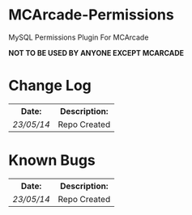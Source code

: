 MCArcade-Permissions
====================

MySQL Permissions Plugin For MCArcade

<b>NOT TO BE USED BY ANYONE EXCEPT MCARCADE</b>

<h1> Change Log </h1>
<table>
<th>Date:</th>
<th>Description:</th>

<tr>
<td><i>23/05/14</i></td>
<td> Repo Created </td>
</tr>
</table>

<h1> Known Bugs </h1>
<table>
<th>Date:</th>
<th>Description:</th>

<tr>
<td><i>23/05/14</i></td>
<td> Repo Created </td>
</tr>
</table>

